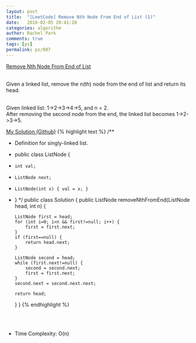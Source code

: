 ```yaml
---
layout: post
title:  "[LeetCode] Remove Nth Node From End of List (1)"
date:   2016-02-05 20:41:20
categories: algorithm
author: Rachel Park
comments: true
tags: [ps]
permalink: ps/007
---
```



<a href='https://leetcode.com/problems/remove-nth-node-from-end-of-list/'>Remove Nth Node From End of List</a>
<br/><br/>

Given a linked list, remove the n(th) node from the end of list and return its head.

<br/> 
Given linked list: 1->2->3->4->5, and n = 2.
<br/>
After removing the second node from the end, the linked list becomes 1->2->3->5.



<a href='https://github.com/mjpark03/leetcode/blob/master/remove-nth-node-from-end-of-list.java'>My Solution (Github)</a>
{% highlight text %}
/**
 * Definition for singly-linked list.
 * public class ListNode {
 *     int val;
 *     ListNode next;
 *     ListNode(int x) { val = x; }
 * }
 */
public class Solution {
    public ListNode removeNthFromEnd(ListNode head, int n) {
        
       ListNode first = head;
       for (int i=0; i<n && first!=null; i++) {
           first = first.next;
       }
       if (first==null) {
           return head.next;
       }
       
       ListNode second = head;
       while (first.next!=null) {
           second = second.next;
           first = first.next;
       }
       second.next = second.next.next;
       
       return head;
    }
}
{% endhighlight %}

<!-- more -->

<br/><br/>
* Time Complexity: O(n)

